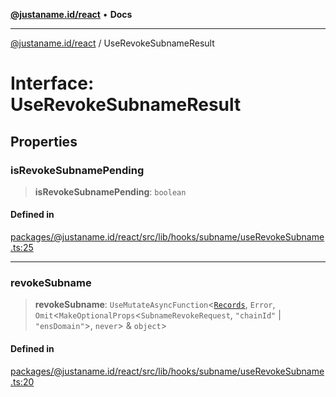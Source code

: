 [**@justaname.id/react**](../README.md) • **Docs**

***

[@justaname.id/react](../globals.md) / UseRevokeSubnameResult

# Interface: UseRevokeSubnameResult

## Properties

### isRevokeSubnamePending

> **isRevokeSubnamePending**: `boolean`

#### Defined in

[packages/@justaname.id/react/src/lib/hooks/subname/useRevokeSubname.ts:25](https://github.com/JustaName-id/JustaName-sdk/blob/dc845c10af242e3ca87d95ef392516ac0bfa8b95/packages/@justaname.id/react/src/lib/hooks/subname/useRevokeSubname.ts#L25)

***

### revokeSubname

> **revokeSubname**: `UseMutateAsyncFunction`\<[`Records`](Records.md), `Error`, `Omit`\<`MakeOptionalProps`\<`SubnameRevokeRequest`, `"chainId"` \| `"ensDomain"`\>, `never`\> & `object`\>

#### Defined in

[packages/@justaname.id/react/src/lib/hooks/subname/useRevokeSubname.ts:20](https://github.com/JustaName-id/JustaName-sdk/blob/dc845c10af242e3ca87d95ef392516ac0bfa8b95/packages/@justaname.id/react/src/lib/hooks/subname/useRevokeSubname.ts#L20)
